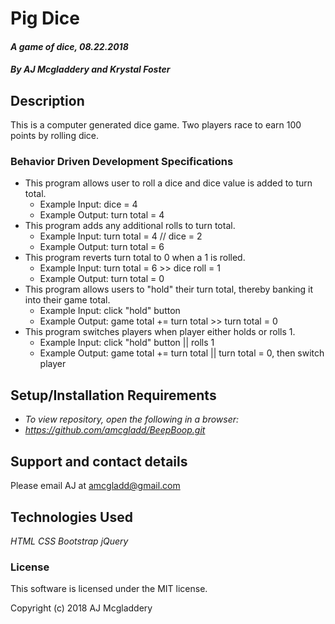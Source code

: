# **Pig Dice**

#### _A game of dice, 08.22.2018_

##### By AJ Mcgladdery and Krystal Foster

## Description

This is a computer generated dice game. Two players race to earn 100 points by rolling dice.

### Behavior Driven Development Specifications


* This program allows user to roll a dice and dice value is added to turn total.
    * Example Input: dice = 4
    * Example Output: turn total = 4
* This program adds any additional rolls to turn total.
    * Example Input: turn total = 4 // dice = 2
    * Example Output: turn total = 6
* This program reverts turn total to 0 when a 1 is rolled.
    * Example Input: turn total = 6 >> dice roll = 1
    * Example Output: turn total = 0
* This program allows users to "hold" their turn total, thereby banking it into their game total.
    * Example Input: click "hold" button
    * Example Output: game total += turn total >> turn total = 0
* This program switches players when player either holds or rolls 1.
    * Example Input: click "hold" button || rolls 1
    * Example Output: game total += turn total || turn total = 0, then switch player



## Setup/Installation Requirements

* _To view repository, open the following in a browser:_
* _https://github.com/amcgladd/BeepBoop.git_

## Support and contact details

Please email AJ at amcgladd@gmail.com

## Technologies Used

_HTML_
_CSS_
_Bootstrap_
_jQuery_

### License

This software is licensed under the MIT license.

Copyright (c) 2018 AJ Mcgladdery
